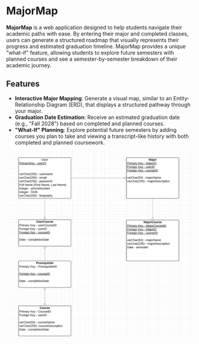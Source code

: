 # MajorMap

**MajorMap** is a web application designed to help students navigate their academic paths with ease. By entering their major and completed classes, users can generate a structured roadmap that visually represents their progress and estimated graduation timeline. MajorMap provides a unique "what-if" feature, allowing students to explore future semesters with planned courses and see a semester-by-semester breakdown of their academic journey.

## Features

- **Interactive Major Mapping**: Generate a visual map, similar to an Entity-Relationship Diagram (ERD), that displays a structured pathway through your major.
- **Graduation Date Estimation**: Receive an estimated graduation date (e.g., "Fall 2028") based on completed and planned courses.
- **"What-If" Planning**: Explore potential future semesters by adding courses you plan to take and viewing a transcript-like history with both completed and planned coursework.

![Image of ERD](/Images/MajorMapsERD.png)
